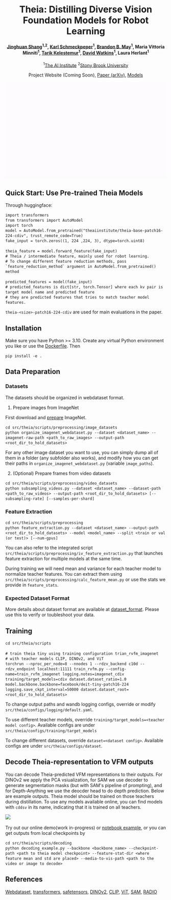 <h1 align="center">Theia: Distilling Diverse Vision Foundation Models for Robot Learning</h1>

<h4 align="center">
    <a href="https://www3.cs.stonybrook.edu/~jishang" target="_blank">Jinghuan Shang</a><sup>1,2</sup>, <a href="https://sites.google.com/view/karlschmeckpeper" target="_blank">Karl Schmeckpeper</a><sup>1</sup>, <a href="https://scholar.google.com/citations?user=_UnlC7IAAAAJ&hl=en" target="_blank">Brandon B. May</a><sup>1</sup>, Maria Vittoria Minniti<sup>1</sup>, <a href="http://kelestemur.com" target="_blank">Tarik Kelestemur</a><sup>1</sup>, <a href="https://davidjosephwatkins.com" target="_blank">David Watkins</a><sup>1</sup>, Laura Herlant<sup>1</sup>
</h4>
<p align="center">
<sup>1</sup><a href="http://theaiinstitute.com/" target="_blank">The AI Institute</a>
<sup>2</sup><a href="https://www3.cs.stonybrook.edu/~cvl/" target="_blank">Stony Brook University</a>
</p>
<p align="center">
<a href="" target="_blank"></a>Project Website (Coming Soon), <a href="https://arxiv.org/abs/2407.20179" target="_blank">Paper (arXiv)</a>, <a href="https://huggingface.co/collections/theaiinstitute/theia-66a7a6ae80a707547c358cce" target="_blank">Models</a>
</p>

<p align="center">
<!-- <img src="doc/theia_overview.gif"> -->
<img src="doc/theia_overview.gif" height="300px">
</p>

## Quick Start: Use Pre-trained Theia Models
Through huggingface:
```
import transformers
from transformers import AutoModel
import torch
model = AutoModel.from_pretrained("theaiinstitute/theia-base-patch16-224-cdiv", trust_remote_code=True)
fake_input = torch.zeros((1, 224 ,224, 3), dtype=torch.uint8)

theia_feature = model.forward_feature(fake_input)
# Theia / intermediate feature, mainly used for robot learning.
# To change different feature reduction methods, pass `feature_reduction_method` argument in AutoModel.from_pretrained() method

predicted_features = model(fake_input)
# predicted_features is dict[str, torch.Tensor] where each kv pair is target model name and predicted feature
# they are predicted features that tries to match teacher model features.
```

`theia-<size>-patch16-224-cdiv` are used for main evaluations in the paper.

## Installation
Make sure you have Python >= 3.10. Create any virtual Python environment you like or use the [Dockerfile](./Dockerfile). Then
```
pip install -e .
```

## Data Preparation

### Datasets
The datasets should be organized in webdataset format.

1. Prepare images from ImageNet

First download and [prepare](https://gist.github.com/antoinebrl/7d00d5cb6c95ef194c737392ef7e476a) ImageNet.
```
cd src/theia/scripts/preprocessing/image_datasets
python organize_imagenet_webdataset.py --dataset <dataset_name> --imagenet-raw-path <path_to_raw_images> --output-path <root_dir_to_hold_datasets>
```
For any other image dataset you want to use, you can simply dump all of them in a folder (any subfolder also works), and modify how you can get their paths in `organize_imagenet_webdataset.py` (variable `image_paths`).

2. (Optional) Prepare frames from video datasets

```
cd src/theia/scripts/preprocessing/video_datasets
python subsampling_videos.py --dataset <dataset_name> --dataset-path <path_to_raw_videos> --output-path <root_dir_to_hold_datasets> [--subsampling-rate] [--samples-per-shard]
```

### Feature Extraction
```
cd src/theia/scripts/preprocessing
python feature_extraction.py --dataset <dataset_name> --output-path <root_dir_to_hold_datasets> --model <model_name> --split <train or val (or test)> [--num-gpus]
```

You can also refer to the integrated script `src/theia/scripts/preprocessing/iv_feature_extraction.py` that launches feature extraction for multiple models at the same time.

During training we will need mean and variance for each teacher model to normalize teacher features. You can extract them using `src/theia/scripts/preprocessing/calc_feature_mean.py` or use the stats we provide in `feature_stats`.

### Expected Dataset Format
More details about dataset format are available at [dataset_format](doc/dataset_format). Please use this to verify or toubleshoot your data.

## Training
```
cd src/theia/scripts

# train theia tiny using training configuration trian_rvfm_imagenet
# with teacher models CLIP, DINOv2, and ViT
torchrun --nproc_per_node=8 --nnodes 1 --rdzv_backend c10d --rdzv_endpoint localhost:11111 train_rvfm.py --config-name=train_rvfm_imagenet logging.notes=imagenet_cdiv training/target_models=cdiv dataset.dataset_ratio=1.0 model.backbone.backbone=facebook/deit-tiny-patch16-224 logging.save_ckpt_interval=50000 dataset.dataset_root=<root_dir_to_hold_datasets>
```

To change output paths and wandb logging configs, override or modify `src/theia/configs/logging/default.yaml`.

To use different teacher models, override `training/target_models=<teacher model config>`. Available configs are under `src/theia/configs/training/target_models`

To change different datasets, override `dataset=<dataset config>`. Available configs are under `src/theia/configs/dataset`.




## Decode Theia-representation to VFM outputs

You can decode Theia-predicted VFM representations to their outputs. For DINOv2 we apply the PCA vsiualization, for SAM we use decoder to generate segmentation masks (but with SAM's pipeline of prompting), and for Depth-Anything we use the deocder head to do depth prediction. Below are example outputs. Theia model should be trained on those teachers during distillation. To use any models available online, you can find models with `cddsv` in its name, indicating that it is trained on all teachers.

![](doc/more_decoding_visualization.png)

Try out our online demo(work in-progress) or [notebook example](src/theia/example/decode_to_vfms.ipynb), or you can get outputs from local checkpoints by
```
cd src/theia/scripts/decoding
python decoding_example.py --backbone <backbone_name> --checkpoint-path <path to theia model checkpoint> --feature-stat-dir <where feature mean and std are placed> --media-to-vis-path <path to the video or image to decode>
```


## References
[Webdataset](https://github.com/webdataset/webdataset), [transformers](https://github.com/huggingface/transformers), [safetensors](https://huggingface.co/docs/safetensors/en/index), [DINOv2](https://github.com/facebookresearch/dinov2), [CLIP](https://github.com/openai/CLIP), [ViT](https://github.com/google-research/vision_transformer), [SAM](https://github.com/facebookresearch/segment-anything), [RADIO](https://github.com/NVlabs/RADIO)
